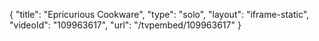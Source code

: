 {
    "title": "Epricurious Cookware",
    "type": "solo",
    "layout": "iframe-static",
    "videoId": "109963617",
    "url": "\/tvpembed\/109963617"
}
